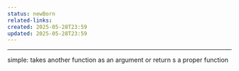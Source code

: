 ```yaml
---
status: newBorn
related-links: 
created: 2025-05-28T23:59
updated: 2025-05-28T23:59
---
```

---

simple: takes another function as an argument or return s a proper function 

